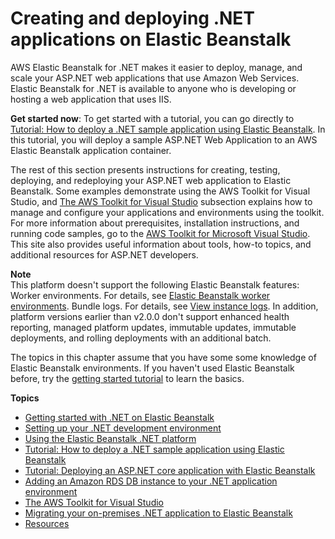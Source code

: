 # Creating and deploying \.NET applications on Elastic Beanstalk<a name="create_deploy_NET"></a>

AWS Elastic Beanstalk for \.NET makes it easier to deploy, manage, and scale your ASP\.NET web applications that use Amazon Web Services\. Elastic Beanstalk for \.NET is available to anyone who is developing or hosting a web application that uses IIS\.

**Get started now**: To get started with a tutorial, you can go directly to [Tutorial: How to deploy a \.NET sample application using Elastic Beanstalk](create_deploy_NET.quickstart.md)\. In this tutorial, you will deploy a sample ASP\.NET Web Application to an AWS Elastic Beanstalk application container\.

The rest of this section presents instructions for creating, testing, deploying, and redeploying your ASP\.NET web application to Elastic Beanstalk\. Some examples demonstrate using the AWS Toolkit for Visual Studio, and [The AWS Toolkit for Visual Studio](dotnet-toolkit.md) subsection explains how to manage and configure your applications and environments using the toolkit\. For more information about prerequisites, installation instructions, and running code samples, go to the [AWS Toolkit for Microsoft Visual Studio](https://aws.amazon.com/visualstudio/)\. This site also provides useful information about tools, how\-to topics, and additional resources for ASP\.NET developers\.

**Note**  
This platform doesn't support the following Elastic Beanstalk features:  
Worker environments\. For details, see [Elastic Beanstalk worker environments](using-features-managing-env-tiers.md)\.
Bundle logs\. For details, see [View instance logs](using-features.logging.md)\.
In addition, platform versions earlier than v2\.0\.0 don't support enhanced health reporting, managed platform updates, immutable updates, immutable deployments, and rolling deployments with an additional batch\.

The topics in this chapter assume that you have some some knowledge of Elastic Beanstalk environments\. If you haven't used Elastic Beanstalk before, try the [getting started tutorial](GettingStarted.md) to learn the basics\.

**Topics**
+ [Getting started with \.NET on Elastic Beanstalk](dotnet-getstarted.md)
+ [Setting up your \.NET development environment](dotnet-devenv.md)
+ [Using the Elastic Beanstalk \.NET platform](create_deploy_NET.container.console.md)
+ [Tutorial: How to deploy a \.NET sample application using Elastic Beanstalk](create_deploy_NET.quickstart.md)
+ [Tutorial: Deploying an ASP\.NET core application with Elastic Beanstalk](dotnet-core-tutorial.md)
+ [Adding an Amazon RDS DB instance to your \.NET application environment](create_deploy_NET.rds.md)
+ [The AWS Toolkit for Visual Studio](dotnet-toolkit.md)
+ [Migrating your on\-premises \.NET application to Elastic Beanstalk](dotnet-onpremmigration.md)
+ [Resources](create_deploy_NET.resources.md)